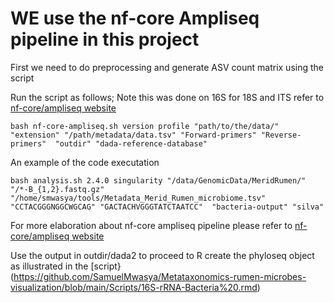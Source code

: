 
# WE use the nf-core Ampliseq pipeline in this project


First we need to do preprocessing and generate ASV count matrix using the script

Run the script as follows; Note this was done on 16S for 18S and ITS refer to [nf-core/ampliseq website](https://nf-co.re/ampliseq/2.7.0)


`bash nf-core-ampliseq.sh version profile "path/to/the/data/" "extension" "/path/metadata/data.tsv" "Forward-primers" "Reverse-primers"  "outdir" "dada-reference-database"`

An example of the code executation

`bash analysis.sh 2.4.0 singularity "/data/GenomicData/MeridRumen/" "/*-B_{1,2}.fastq.gz" "/home/smwasya/tools/Metadata_Merid_Rumen_microbiome.tsv" "CCTACGGGNGGCWGCAG" "GACTACHVGGGTATCTAATCC"  "bacteria-output" "silva"`

For more elaboration about nf-core ampliseq pipeline please refer to [nf-core/ampliseq website](https://nf-co.re/ampliseq/2.7.0)

Use the output in outdir/dada2 to proceed to R create the phyloseq object as illustrated in the [script}(https://github.com/SamuelMwasya/Metataxonomics-rumen-microbes-visualization/blob/main/Scripts/16S-rRNA-Bacteria%20.rmd)

